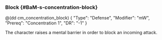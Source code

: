 ### Block  {#BaM-s-concentration-block}


@(dd cm_concentration_block)
{ "Type": "Defense",
	"Modifier": "mW",
	"Prereq": "Concentration 1",
	"DR": "-1"
}

The character raises a mental barrier in order to block an incoming attack.


